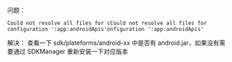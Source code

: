 问题：
```shell
Could not resolve all files for cCould not resolve all files for configuration ':app:androidApis'onfiguration ':app:androidApis'
```
解决：
查看一下 sdk/plateforms/android-xx 中是否有 android.jar，如果没有需要通过 SDKManager 重新安装一下对应版本
